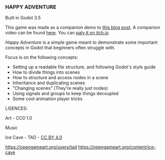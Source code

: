 ### HAPPY ADVENTURE

Built in Godot 3.5

This game was made as a companion demo to [this blog post](). A companion video can be found [here](http-x). You can [paly it on itch.io](https://kpkpkpkpkpkpkpkp.itch.io/happy-adventure)

*Happy Adventure* is a simple game meant to demonstrate some important concepts in Godot that beginners often struggle with.

Focus is on the following concepts:
- Setting up a readable file structure, and following Godot's style guide
- How to divide things into scenes
- How to structure and access nodes in a scene
- Inheritance and duplicating scenes
- "Changing scenes" (They're really just nodes)
- Using signals and groups to keep things decoupled
- Some cool animation player tricks


LISENCES:

Art - CC0 1.0

Music

Ice Cave - TAD -
[CC BY 4.0](https://creativecommons.org/licenses/by/4.0/)

https://opengameart.org/users/tad
https://opengameart.org/content/ice-cave

